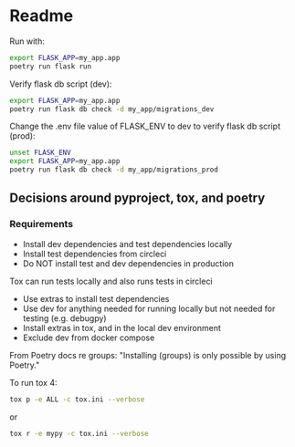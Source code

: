 # Readme

Run with:

```zsh
export FLASK_APP=my_app.app
poetry run flask run
```

Verify flask db script (dev):

```bash
export FLASK_APP=my_app.app
poetry run flask db check -d my_app/migrations_dev
```

Change the .env file value of FLASK_ENV to dev to verify flask db script (prod):

```bash
unset FLASK_ENV
export FLASK_APP=my_app.app
poetry run flask db check -d my_app/migrations_prod
```

## Decisions around pyproject, tox, and poetry

### Requirements

- Install dev dependencies and test dependencies locally
- Install test dependencies from circleci
- Do NOT install test and dev dependencies in production

Tox can run tests locally and also runs tests in circleci

- Use extras to install test dependencies
- Use dev for anything needed for running locally but not needed for testing (e.g. debugpy)
- Install extras in tox, and in the local dev environment
- Exclude dev from docker compose

From Poetry docs re groups: "Installing (groups) is only possible by using Poetry."

To run tox 4:

```zsh
tox p -e ALL -c tox.ini --verbose
```

or

```zsh
tox r -e mypy -c tox.ini --verbose
```
